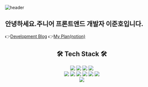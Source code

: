 ![header](https://capsule-render.vercel.app/api?type=waving&color=gradient&customColorList=0,26,13&height=300&section=header&text=Welcome!!%20&fontSize=100)
## 안녕하세요.주니어 프론트앤드 개발자 이준호입니다.
👉[Development Blog](https://blog.naver.com/huj987)
👉[My Plan(notion)](https://wujuno.notion.site/Action-Projects-10ec2f8ebd6c459ba1b76658b2120b31)
## <div align="center">🛠 Tech Stack 🛠</div>
<div align="center">
<img src="https://img.shields.io/badge/TypeScript-3178C6?style=flat-square&logo=TypeScript&logoColor=white"/>
<img src="https://img.shields.io/badge/React-61DAFB?style=flat-square&logo=React&logoColor=white"/>
<img src="https://img.shields.io/badge/JavaScript-F7DF1E?style=flat-square&logo=JavaScript&logoColor=white"/>
<img src="https://img.shields.io/badge/Apollo GraphQL-311C87?style=flat-square&logo=Apollo GraphQL&logoColor=white"/>
<br/>
<img src="https://img.shields.io/badge/Pug-A86454?style=flat-square&logo=Pug&logoColor=white"/>
<img src="https://img.shields.io/badge/Express-000000?style=flat-square&logo=Express&logoColor=white"/>
<img src="https://img.shields.io/badge/Node.js-339933?style=flat-square&logo=Node.js&logoColor=white"/>
<img src="https://img.shields.io/badge/Css3-1572B6?style=flat-square&logo=Css3&logoColor=white"/>
<img src="https://img.shields.io/badge/Html5-E34F26?style=flat-square&logo=Html5&logoColor=white"/>
<img src="https://img.shields.io/badge/MongoDB-47A248?style=flat-square&logo=MongoDB&logoColor=white"/>
<br/>
<img src="https://img.shields.io/badge/PostgreSQL-4169E1?style=flat-square&logo=PostgreSQL&logoColor=white"/>
</div>
